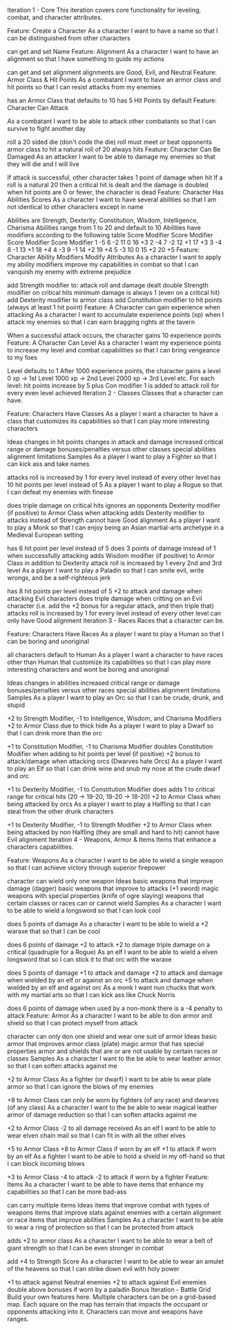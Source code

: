 Iteration 1 - Core
This iteration covers core functionality for leveling, combat, and character attributes.

Feature: Create a Character
As a character I want to have a name so that I can be distinguished from other characters

can get and set Name
Feature: Alignment
As a character I want to have an alignment so that I have something to guide my actions

can get and set alignment
alignments are Good, Evil, and Neutral
Feature: Armor Class & Hit Points
As a combatant I want to have an armor class and hit points so that I can resist attacks from my enemies

has an Armor Class that defaults to 10
has 5 Hit Points by default
Feature: Character Can Attack

As a combatant I want to be able to attack other combatants so that I can survive to fight another day

roll a 20 sided die (don't code the die)
roll must meet or beat opponents armor class to hit
a natural roll of 20 always hits
Feature: Character Can Be Damaged
As an attacker I want to be able to damage my enemies so that they will die and I will live

If attack is successful, other character takes 1 point of damage when hit
If a roll is a natural 20 then a critical hit is dealt and the damage is doubled
when hit points are 0 or fewer, the character is dead
Feature: Character Has Abilities Scores
As a character I want to have several abilities so that I am not identical to other characters except in name

Abilities are Strength, Dexterity, Constitution, Wisdom, Intelligence, Charisma
Abilities range from 1 to 20 and default to 10
Abilities have modifiers according to the following table
Score	Modifier	Score	Modifier	Score	Modifier	Score	Modifier
1	-5	6	-2	11	0	16	+3
2	-4	7	-2	12	+1	17	+3
3	-4	8	-1	13	+1	18	+4
4	-3	9	-1	14	+2	19	+4
5	-3	10	0	15	+2	20	+5
Feature: Character Ability Modifiers Modify Attributes
As a character I want to apply my ability modifiers improve my capabilities in combat so that I can vanquish my enemy with extreme prejudice

add Strength modifier to:
attack roll and damage dealt
double Strength modifier on critical hits
minimum damage is always 1 (even on a critical hit)
add Dexterity modifier to armor class
add Constitution modifier to hit points (always at least 1 hit point)
Feature: A Character can gain experience when attacking
As a character I want to accumulate experience points (xp) when I attack my enemies so that I can earn bragging rights at the tavern

When a successful attack occurs, the character gains 10 experience points
Feature: A Character Can Level
As a character I want my experience points to increase my level and combat capabilities so that I can bring vengeance to my foes

Level defaults to 1
After 1000 experience points, the character gains a level
0 xp -> 1st Level
1000 xp -> 2nd Level
2000 xp -> 3rd Level
etc.
For each level:
hit points increase by 5 plus Con modifier
1 is added to attack roll for every even level achieved
Iteration 2 - Classes
Classes that a character can have.

Feature: Characters Have Classes
As a player I want a character to have a class that customizes its capabilities so that I can play more interesting characters

Ideas
changes in hit points
changes in attack and damage
increased critical range or damage
bonuses/penalties versus other classes
special abilities
alignment limitations
Samples
As a player I want to play a Fighter so that I can kick ass and take names

attacks roll is increased by 1 for every level instead of every other level
has 10 hit points per level instead of 5
As a player I want to play a Rogue so that I can defeat my enemies with finesse

does triple damage on critical hits
ignores an opponents Dexterity modifier (if positive) to Armor Class when attacking
adds Dexterity modifier to attacks instead of Strength
cannot have Good alignment
As a player I want to play a Monk so that I can enjoy being an Asian martial-arts archetype in a Medieval European setting

has 6 hit point per level instead of 5
does 3 points of damage instead of 1 when successfully attacking
adds Wisdom modifier (if positive) to Armor Class in addition to Dexterity
attack roll is increased by 1 every 2nd and 3rd level
As a player I want to play a Paladin so that I can smite evil, write wrongs, and be a self-righteous jerk

has 8 hit points per level instead of 5
+2 to attack and damage when attacking Evil characters
does triple damage when critting on an Evil character (i.e. add the +2 bonus for a regular attack, and then triple that)
attacks roll is increased by 1 for every level instead of every other level
can only have Good alignment
Iteration 3 - Races
Races that a character can be.

Feature: Characters Have Races
As a player I want to play a Human so that I can be boring and unoriginal

all characters default to Human
As a player I want a character to have races other than Human that customize its capabilities so that I can play more interesting characters and wont be boring and unoriginal

Ideas
changes in abilities
increased critical range or damage
bonuses/penalties versus other races
special abilities
alignment limitations
Samples
As a player I want to play an Orc so that I can be crude, drunk, and stupid

+2 to Strength Modifier, -1 to Intelligence, Wisdom, and Charisma Modifiers
+2 to Armor Class due to thick hide
As a player I want to play a Dwarf so that I can drink more than the orc

+1 to Constitution Modifier, -1 to Charisma Modifier
doubles Constitution Modifier when adding to hit points per level (if positive)
+2 bonus to attack/damage when attacking orcs (Dwarves hate Orcs)
As a player I want to play an Elf so that I can drink wine and snub my nose at the crude dwarf and orc

+1 to Dexterity Modifier, -1 to Constitution Modifier
does adds 1 to critical range for critical hits (20 -> 19-20, 19-20 -> 18-20)
+2 to Armor Class when being attacked by orcs
As a player I want to play a Halfling so that I can steal from the other drunk characters

+1 to Dexterity Modifier, -1 to Strength Modifier
+2 to Armor Class when being attacked by non Halfling (they are small and hard to hit)
cannot have Evil alignment
Iteration 4 - Weapons, Armor & Items
Items that enhance a characters capabilities.

Feature: Weapons
As a character I want to be able to wield a single weapon so that I can achieve victory through superior firepower

character can wield only one weapon
Ideas
basic weapons that improve damage (dagger)
basic weapons that improve to attacks (+1 sword)
magic weapons with special properties (knife of ogre slaying)
weapons that certain classes or races can or cannot wield
Samples
As a character I want to be able to wield a longsword so that I can look cool

does 5 points of damage
As a character I want to be able to wield a +2 waraxe that so that I can be cool

does 6 points of damage
+2 to attack
+2 to damage
triple damage on a critical (quadruple for a Rogue)
As an elf I want to be able to wield a elven longsword that so I can stick it to that orc with the waraxe

does 5 points of damage
+1 to attack and damage
+2 to attack and damage when wielded by an elf or against an orc
+5 to attack and damage when wielded by an elf and against orc
As a monk I want nun chucks that work with my martial arts so that I can kick ass like Chuck Norris

does 6 points of damage
when used by a non-monk there is a -4 penalty to attack
Feature: Armor
As a character I want to be able to don armor and shield so that I can protect myself from attack

character can only don one shield and wear one suit of armor
Ideas
basic armor that improves armor class (plate)
magic armor that has special properties
armor and shields that are or are not usable by certain races or classes
Samples
As a character I want to the be able to wear leather armor so that I can soften attacks against me

+2 to Armor Class
As a fighter (or dwarf) I want to be able to wear plate armor so that I can ignore the blows of my enemies

+8 to Armor Class
can only be worn by fighters (of any race) and dwarves (of any class)
As a character I want to the be able to wear magical leather armor of damage reduction so that I can soften attacks against me

+2 to Armor Class
-2 to all damage received
As an elf I want to be able to wear elven chain mail so that I can fit in with all the other elves

+5 to Armor Class
+8 to Armor Class if worn by an elf
+1 to attack if worn by an elf
As a fighter I want to be able to hold a shield in my off-hand so that I can block incoming blows

+3 to Armor Class
-4 to attack
-2 to attack if worn by a fighter
Feature: Items
As a character I want to be able to have items that enhance my capabilities so that I can be more bad-ass

can carry multiple items
Ideas
items that improve combat with types of weapons
items that improve stats against enemies with a certain alignment or race
items that improve abilities
Samples
As a character I want to be able to wear a ring of protection so that I can be protected from attack

adds +2 to armor class
As a character I want to be able to wear a belt of giant strength so that I can be even stronger in combat

add +4 to Strength Score
As a character I want to be able to wear an amulet of the heavens so that I can strike down evil with holy power

+1 to attack against Neutral enemies
+2 to attack against Evil enemies
double above bonuses if worn by a paladin
Bonus Iteration - Battle Grid
Build your own features here. Multiple characters can be on a grid-based map. Each square on the map has terrain that impacts the occupant or opponents attacking into it. Characters can move and weapons have ranges.